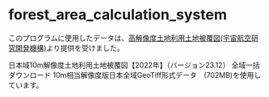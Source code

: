 # forest_area_calculation_system

このプログラムに使用したデータは、[高解像度土地利用土地被覆図(宇宙航空研究開発機構)](https://www.eorc.jaxa.jp/ALOS/jp/dataset/lulc_j.htm#download)より提供を受けました。

日本域10m解像度土地利用土地被覆図【2022年】（バージョン23.12） 全域一括ダウンロード 10m相当解像度版日本全域GeoTiff形式データ (702MB)を使用しています。
